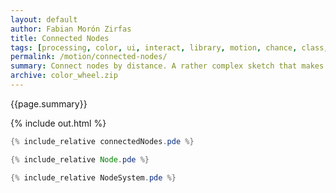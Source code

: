 ```yaml
---
layout: default
author: Fabian Morón Zirfas
title: Connected Nodes
tags: [processing, color, ui, interact, library, motion, chance, class, repeat]
permalink: /motion/connected-nodes/
summary: Connect nodes by distance. A rather complex sketch that makes use of several techniques. Similar to <a href="/gestalten-in-code/chance/connect/">Connect</a> and <a href="/gestalten-in-code/chance/distance/">Distance</a>
archive: color_wheel.zip
---
```


<div class="hero">{{page.summary}}</div>

<!-- more -->

{% include out.html %}

```java
{% include_relative connectedNodes.pde %}
```

```java
{% include_relative Node.pde %}
```

```java
{% include_relative NodeSystem.pde %}
```


